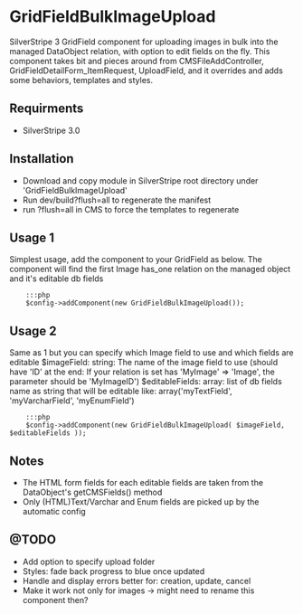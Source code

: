 GridFieldBulkImageUpload
========================

SilverStripe 3 GridField component for uploading images in bulk into the managed DataObject relation, with option to edit fields on the fly.
This component takes bit and pieces around from CMSFileAddController, GridFieldDetailForm_ItemRequest, UploadField, and it overrides and adds some behaviors, templates and styles.

## Requirments
* SilverStripe 3.0

## Installation
* Download and copy module in SilverStripe root directory under 'GridFieldBulkImageUpload'
* Run dev/build?flush=all to regenerate the manifest
* run ?flush=all in CMS to force the templates to regenerate

## Usage 1
Simplest usage, add the component to your GridField as below. The component will find the first Image has_one relation on the managed object and it's editable db fields
		
		:::php
		$config->addComponent(new GridFieldBulkImageUpload());

## Usage 2
Same as 1 but you can specify which Image field to use and which fields are editable
$imageField: string: The name of the image field to use (should have 'ID' at the end: If your relation is set has 'MyImage' => 'Image', the parameter should be 'MyImageID')
$editableFields: array: list of db fields name as string that will be editable like: array('myTextField', 'myVarcharField', 'myEnumField')
		
		:::php
		$config->addComponent(new GridFieldBulkImageUpload( $imageField, $editableFields ));

## Notes
* The HTML form fields for each editable fields are taken from the DataObject's getCMSFields() method
* Only (HTML)Text/Varchar and Enum fields are picked up by the automatic config

## @TODO
* Add option to specify upload folder
* Styles: fade back progress to blue once updated
* Handle and display errors better for: creation, update, cancel
* Make it work not only for images -> might need to rename this component then?